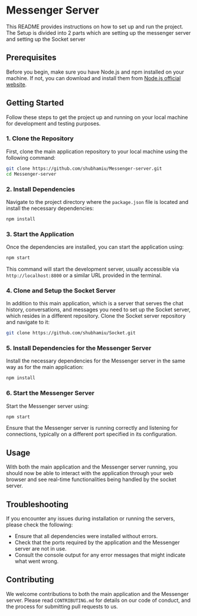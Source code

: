 # Messenger Server



This README provides instructions on how to set up and run the project. The Setup is divided into 2 parts which are setting up the messenger server and setting up the Socket server

## Prerequisites

Before you begin, make sure you have Node.js and npm installed on your machine. If not, you can download and install them from [Node.js official website](https://nodejs.org/).

## Getting Started

Follow these steps to get the project up and running on your local machine for development and testing purposes.

### 1. Clone the Repository

First, clone the main application repository to your local machine using the following command:

```bash
git clone https://github.com/shubhamiu/Messenger-server.git
cd Messenger-server
```

### 2. Install Dependencies

Navigate to the project directory where the `package.json` file is located and install the necessary dependencies:

```bash
npm install
```

### 3. Start the Application

Once the dependencies are installed, you can start the application using:

```bash
npm start
```

This command will start the development server, usually accessible via `http://localhost:8800` or a similar URL provided in the terminal.

### 4. Clone and Setup the Socket Server

In addition to this main application, which is a server that serves the chat history, conversations, and messages you need to set up the Socket server, which resides in a different repository. Clone the Socket server repository and navigate to it:

```bash
git clone https://github.com/shubhamiu/Socket.git
```

### 5. Install Dependencies for the Messenger Server

Install the necessary dependencies for the Messenger server in the same way as for the main application:

```bash
npm install
```

### 6. Start the Messenger Server

Start the Messenger server using:

```bash
npm start
```

Ensure that the Messenger server is running correctly and listening for connections, typically on a different port specified in its configuration.

## Usage

With both the main application and the Messenger server running, you should now be able to interact with the application through your web browser and see real-time functionalities being handled by the socket server.

## Troubleshooting

If you encounter any issues during installation or running the servers, please check the following:

- Ensure that all dependencies were installed without errors.
- Check that the ports required by the application and the Messenger server are not in use.
- Consult the console output for any error messages that might indicate what went wrong.

## Contributing

We welcome contributions to both the main application and the Messenger server. Please read `CONTRIBUTING.md` for details on our code of conduct, and the process for submitting pull requests to us.

